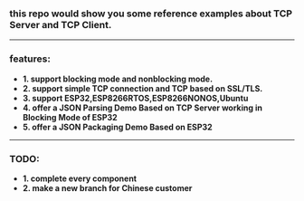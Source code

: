 ### this repo would show you some reference examples about TCP Server and TCP Client.

------------------------------------------------------------------------------------

### features:  
- **1. support blocking mode and nonblocking mode.**  
- **2. support simple TCP connection and TCP based on SSL/TLS.**  
- **3. support ESP32,ESP8266RTOS,ESP8266NONOS,Ubuntu**  
- **4. offer a JSON Parsing Demo Based on TCP Server working in Blocking Mode of ESP32** 
- **5. offer a JSON Packaging Demo Based on ESP32**

------------------------------------------------------------------------------------
### TODO:
- **1. complete every component**
- **2. make a new branch for Chinese customer**

